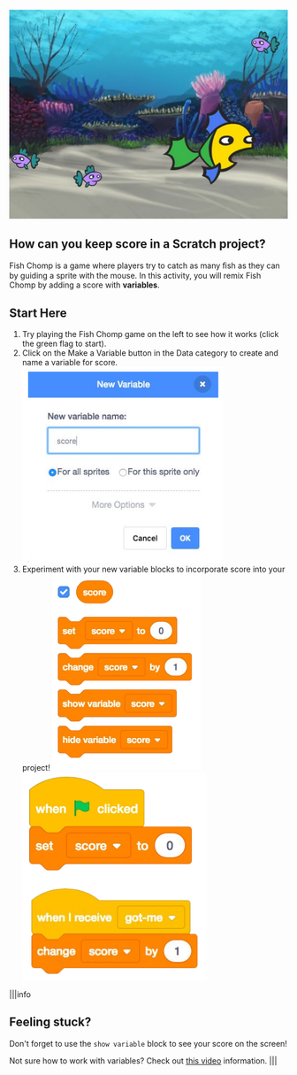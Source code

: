![](.guides/img/score.png)

## How can you keep score in a Scratch project?

Fish Chomp is a game where players try to catch as many ﬁsh as they can by guiding a sprite with the mouse. In this activity, you will remix Fish Chomp by adding a score with **variables**.

## Start Here

1. Try playing the Fish Chomp game on the left to see how it works (click the green flag to start).
2. Click on the Make a Variable button in the Data category to create and name a variable for score.
   ![](.guides/img/new-variable.png)
3. Experiment with your new variable blocks to incorporate score into your project!
   ![](.guides/img/variable.png)
   ![](.guides/img/score-blocks-1.png)  

|||info
## Feeling stuck?
Don't forget to use the `show variable` block to see your score on the screen!

Not sure how to work with variables? Check out [this video](http://youtu.be/uXq379XkhVw) information.
|||